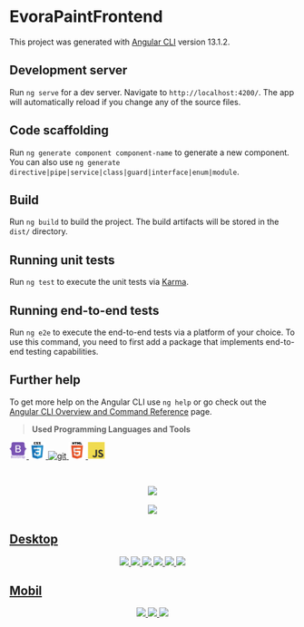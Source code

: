 # EvoraPaintFrontend

This project was generated with [Angular CLI](https://github.com/angular/angular-cli) version 13.1.2.

## Development server

Run `ng serve` for a dev server. Navigate to `http://localhost:4200/`. The app will automatically reload if you change any of the source files.

## Code scaffolding

Run `ng generate component component-name` to generate a new component. You can also use `ng generate directive|pipe|service|class|guard|interface|enum|module`.

## Build

Run `ng build` to build the project. The build artifacts will be stored in the `dist/` directory.

## Running unit tests

Run `ng test` to execute the unit tests via [Karma](https://karma-runner.github.io).

## Running end-to-end tests

Run `ng e2e` to execute the end-to-end tests via a platform of your choice. To use this command, you need to first add a package that implements end-to-end testing capabilities.

## Further help

To get more help on the Angular CLI use `ng help` or go check out the [Angular CLI Overview and Command Reference](https://angular.io/cli) page.

> **Used Programming Languages and Tools**

<p align="left"> <a href="https://getbootstrap.com" target="_blank" rel="noreferrer"> <img src="https://raw.githubusercontent.com/devicons/devicon/master/icons/bootstrap/bootstrap-plain-wordmark.svg" alt="bootstrap" width="30" height="30"/> </a> <a href="https://www.w3schools.com/css/" target="_blank" rel="noreferrer"> <img src="https://raw.githubusercontent.com/devicons/devicon/master/icons/css3/css3-original-wordmark.svg" alt="css3" width="30" height="30"/> </a> <a href="https://git-scm.com/" target="_blank" rel="noreferrer"> <img src="https://www.vectorlogo.zone/logos/git-scm/git-scm-icon.svg" alt="git" width="30" height="30"/> </a> <a href="https://www.w3.org/html/" target="_blank" rel="noreferrer"> <img src="https://raw.githubusercontent.com/devicons/devicon/master/icons/html5/html5-original-wordmark.svg" alt="html5" width="30" height="30"/> </a> <a href="https://developer.mozilla.org/en-US/docs/Web/JavaScript" target="_blank" rel="noreferrer"> <img src="https://raw.githubusercontent.com/devicons/devicon/master/icons/javascript/javascript-original.svg" alt="javascript" width="30" height="30"/> </p>

<br>

<p align="center">
  <img src="https://am4pap001files.storage.live.com/y4mST-fW9gSqwrj1zYWJvKy734FW3saYvTLdQg7b259JiDv-b2rrvmqKOugTUsz7sNakGZpjKflKurE12iVklVvekfWQDLFVGGAQJphHYfEPRDKg1Mb8srJOPr9i66soFmQdu0CbWwNSDurPF0mcAJz6-LNNQMyox4vI08RNnxa8j5IOqouvYkiiSeEH5hhSpKgup966TARXg60mp0Gp21i4OtASNUSK0SbXh16If7vcFQ?encodeFailures=1&width=901&height=601" width="80%" height="auto">
</p>

<p align="center"> 
<img src="https://am4pap001files.storage.live.com/y4makzAPuuH_t7E1sdnzVV3sPhO4XKVn02-YO2RmNhMgQQGwdsyiksX_HgKyDsi_3M40Z7n1FTFY_RUk98cbMTPv9yfOI_126lv03LlcajmfXW0CNESW5KnqA33TsSmJonwXVuv8frjPMVNYN4p5vK_rUssHZTYyexEdeVXcALR9c8VESjkuwIMrpp-FGz3XklF1b7NP_onbcsWGujKXi9uENrVhNEOWniMPUYtY8HBRro?encodeFailures=1&width=850&height=601" width="80%" height="auto"> </p>

## Desktop
<p align="center"> 
<span>
<img src="https://am4pap001files.storage.live.com/y4mlCMsxtPBbXYZ777ZoY7FTDhigaJB8cQaH0ZIgz7rO29pQJICHks5gP0dgtcLGptWb3c9aDuwx0FcCh_6ROaAr32cItz9GampEz-L553bkhHY5kK_uIwUDxKkePPti4C2p0YxWVCQLs6Gbo79-lIDgnyBZn-C3tUv-tEbULLHkG8l1G_nX4pCC4lDTwxUpONZZLzyVrBqdASLoWwqQDrOKSc1gCEKTtxwkf48SQb9iIA?encodeFailures=1&width=1324&height=601" width="40%" height="auto"></span>
<span>
<img src="https://am4pap001files.storage.live.com/y4m-mqx_dMosY3EYJ7MOGN-uNYBjOz01Iq4uS3PWuw0LQJC_KmjL01tU5zZLTuh1Q7ZOsI4Eep0NYLISYSQcblf1BcGOgg0fANCMF5kWZu-1crtbAN0IUVY3obftF0GC1UnPFA3QwzHmRBLRZlJNDY0Qd3GNAt5DkFOEUUOizfH2-Zb_G667aMiQ6Bu3Np8p6nV1b3y30szeqLc8lXbKQU5pW0cDNGC3UOg6eIP8xH5ELU?encodeFailures=1&width=1314&height=601" width="40%" height="auto"></span>
<span>
<img src="https://am4pap001files.storage.live.com/y4mItGXpekbuNxrColBtWZuZjoOPCU3wysslqEAGQpS5Z7xMOaApDA994ds1Mf0flp_UW0jJwP0ojxyoqIw9vKTJ7flvDpxZVs_5mlJmNms_LZN4DGFiW7_-5lqyRlp_rtqIRw-m4qG9Tu5Fp7xdbeSjtYmpGxx9p_X6YegFbbnF2koyd6K3MRhyfK1KDUidFKp_lByxvIC8vuvAaGi6CJyjvsnioiWpu62HC59PDHzHK8?encodeFailures=1&width=1347&height=563" width="40%" height="auto"></span>
<span>
<img src="https://am4pap001files.storage.live.com/y4mKxtg8Pj6WuHOXJeM_OpMqo75gb7hmH8980AT9isHhewesvCfAuur1O7xqBolGv4oVS16lotJAKNG4BAAT0jqeJVlmrpMrjlE1XtTjH12WjqYDIK7MZKE746KFT_eLoeqIN8ftAn2Z8hZk5R5sSufq_DqP9Xq_dpDovkGoP6bGQiJFt6P00PYNRheQ2QEaDl_7N96untklzsBRdbAa89SZUYA2XG4tcQf1AwDMyVSlRo?encodeFailures=1&width=1314&height=601" width="40%" height="auto"></span>
<span>
<img src="https://am4pap001files.storage.live.com/y4mL-vIAR6w44e4w5cEvm01fs2EnkSFcPbW2caSWI-DEt3K4ZIGgWUlBJvHWQvcOFA260-mwSV5u8i3T9IbH9ZaAqZe-E9hwiQRgbcslSWr7jH6WUpt6ptAEdSjEO5wrfV9O6HRcVkJ7KVKYYgu09wRRr1FyOnTKjMZbBk-diFW2ntXaCopOLMWtNiPEtYssGBH6tCrf84lYgJRRiOAzRy57yFfCO4jDy8HsUMjw9PK5uk?encodeFailures=1&width=1196&height=601" width="40%" height="auto"></span>
<span>
<img src="https://am4pap001files.storage.live.com/y4mRRwsUzxzJxDYPlOMFB_dS_656k2eC-cQY8RjWXYePacqnSeQhWrJ_S4_ReBAWsQPx-7XHHss69ZxjSHDHYPLOPnGqruNDeptBl9hhFVsJCykxvxprTwC_q2gDBC_wwFRKKhkmovb-LJzLotE11aOUP1cnq0VX7Tu-lfCvs9Kmd8r7vpwG8mToz9ig-4TmXCA2c87ECP0mEDCw5PWNQVTB9_7VMYxfWNERF9qOivRAj0?encodeFailures=1&width=819&height=546" width="40%" height="auto"></span>
</p>

## Mobil
<p align="center"> 
<span>
<img src="https://am4pap001files.storage.live.com/y4mzC7x4FLvWvH31nZkeXhhvIZcCovNkoE3_UrwtpGbu1Vi7B7MCOwDUCO1uvchHWoJ3l9mHeabMn0V01YXbFlGz5lih38nGHhVhuEgCW1TkDANk2CzrSbc3c6uXNcVUdW4IUhCMv5-ztm_HKEbbXu8ytV1r36g0ZLLOKjnUzKHl_gK-OwB-3-cycvhUvPUzzeRmrddn-Hskzsi6DCsqlhnjOkQ82tR2zDfhUmhR8ZBcGk?encodeFailures=1&width=275&height=601" width="30%" height="auto"></span>
<span>
<img src="https://am4pap001files.storage.live.com/y4m0tYaN4YcpxWp-VpPGVQm8wOspISc82PaaMH_HFibboJ9_TM7_qLpgkX2vOtahE9FRq9LmQtJVCZU-388e6rYNlIorlAOoeMOenpmp_5wRVDDznDegmN8wfvQclDkv23TkI0fo7BDza0gqwdibB0ibOmpK8SqPcO1SWiGQACBAd9_FYrkDybwg1Rk73ErAKkIPez4O9tEWe6PnNfaiK9gSfYCmTTLlHBdVwSOCQ5PzC0?encodeFailures=1&width=276&height=601" width="30%" height="auto"></span>
<span>
<img src="https://am4pap001files.storage.live.com/y4mpAxJdohQeG6I4dUfGvrITPgEbcJjMqE7iibHGKlgSPBefOxq3bgUP5ePuA5ExVtZgbu173Jq3K7IayLfT_880cUSoDzOgJl4PIEYacmiDQi30zKYvE7LY_DL1Sk4IjOEsyzmScPqU5v-D3y2m2sny4U7B8RCI6cGTIJfV22nfC_ofxsQ39UkrETTVLHjKn5smjrsIg2tfpywTJvG4l9cou661qT3-8S5XUnMCPoFKYk?encodeFailures=1&width=278&height=601" width="30%" height="auto"></span>
</p>
